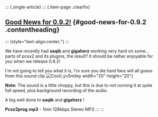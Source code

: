 ::: {.single-article}
::: {.item-page .clearfix}
## [Good News for 0.9.2!](/163-good-news-for-0-9-2.html) {#good-news-for-0.9.2 .contentheading}

::: {style="text-align:center;"}
:::

We have recently had **saqib** and **gigaherz** working very hard on
some... parts of pcsx2 and its plugins, the result? it should be rather
enjoyable for you when we release 0.9.2!

I'm not going to tell you what it is, I'm sure you die hard fans will
all guess from this sound clip
![Cool](https://pcsx2.net/images/stories/frontend/smilies/cool.gif){.yvSmiley
width="20" height="20"}

**Note:** The sound is a little choppy, but this is due to not running
it at quite full speed, plus background recording of the audio.

A big well done to **saqib** and **gigaherz** !

**Pcsx2prog.mp3** - 1min 128kbps Stereo MP3
:::
:::
